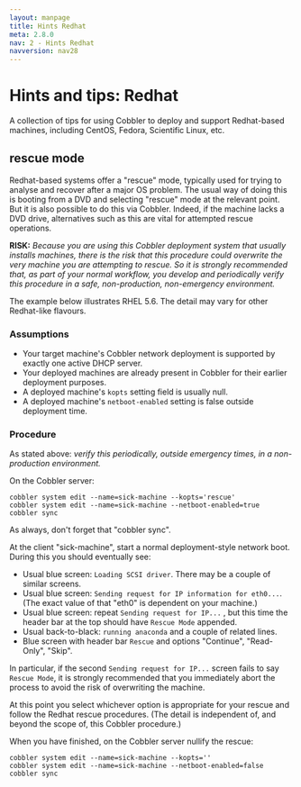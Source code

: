 ```yaml
---
layout: manpage
title: Hints Redhat
meta: 2.8.0
nav: 2 - Hints Redhat
navversion: nav28
---
```

# Hints and tips: Redhat

A collection of tips for using Cobbler to deploy and support Redhat-based machines, including CentOS, Fedora,
Scientific Linux, etc.

## rescue mode

Redhat-based systems offer a "rescue" mode, typically used for trying to analyse and recover after a major OS problem.
The usual way of doing this is booting from a DVD and selecting "rescue" mode at the relevant point. But it is also
possible to do this via Cobbler. Indeed, if the machine lacks a DVD drive, alternatives such as this are vital for
attempted rescue operations.

**RISK:**  _Because you are using this Cobbler deployment system that usually installs machines, there is the risk that
this procedure could overwrite the very machine you are attempting to rescue. So it is strongly recommended that, as
part of your normal workflow, you develop and periodically verify this procedure in a safe, non-production,
non-emergency environment._

The example below illustrates RHEL 5.6.  The detail may vary for other Redhat-like flavours.

### Assumptions

* Your target machine's Cobbler network deployment is supported by exactly one active DHCP server.
* Your deployed machines are already present in Cobbler for their earlier deployment purposes.
* A deployed machine's `kopts` setting field is usually null.
* A deployed machine's `netboot-enabled` setting is false outside deployment time.

### Procedure

As stated above: _verify this periodically, outside emergency times, in a non-production environment._

On the Cobbler server:

    cobbler system edit --name=sick-machine --kopts='rescue'
    cobbler system edit --name=sick-machine --netboot-enabled=true
    cobbler sync

As always, don't forget that "cobbler sync".

At the client "sick-machine", start a normal deployment-style network boot.  During this you should eventually see:

* Usual blue screen: `Loading SCSI driver`.  There may be a couple of similar screens.
* Usual blue screen: `Sending request for IP information for eth0...`.  (The exact value of that "eth0" is dependent on
  your machine.)
* Usual blue screen: repeat `Sending request for IP...` , but this time the header bar at the top should have
  `Rescue Mode` appended.
* Usual back-to-black: `running anaconda` and a couple of related lines.
* Blue screen with header bar `Rescue` and options "Continue", "Read-Only", "Skip".

In particular, if the second `Sending request for IP...` screen fails to say `Rescue Mode`, it is strongly recommended
that you immediately abort the process to avoid the risk of overwriting the machine.

At this point you select whichever option is appropriate for your rescue and follow the Redhat rescue procedures.
(The detail is independent of, and beyond the scope of, this Cobbler procedure.)

When you have finished, on the Cobbler server nullify the rescue:

    cobbler system edit --name=sick-machine --kopts=''
    cobbler system edit --name=sick-machine --netboot-enabled=false
    cobbler sync
